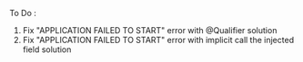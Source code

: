 To Do :
1. Fix "APPLICATION FAILED TO START" error with @Qualifier solution
2. Fix "APPLICATION FAILED TO START" error with implicit call the injected field solution
